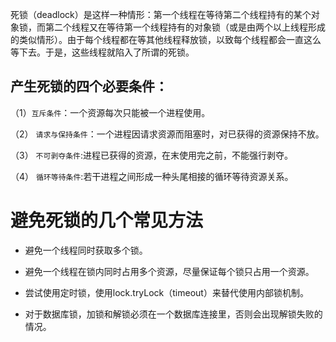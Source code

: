 死锁（deadlock）是这样一种情形：第一个线程在等待第二个线程持有的某个对象锁，而第二个线程又在等待第一个线程持有的对象锁（或是由两个以上线程形成的类似情形）。由于每个线程都在等其他线程释放锁，以致每个线程都会一直这么等下去。于是，这些线程就陷入了所谓的死锁。
## 产生死锁的四个必要条件：

（1）`互斥条件`：一个资源每次只能被一个进程使用。

（2） `请求与保持条件`：一个进程因请求资源而阻塞时，对已获得的资源保持不放。

（3） `不可剥夺条件`:进程已获得的资源，在末使用完之前，不能强行剥夺。

（4） `循环等待条件`:若干进程之间形成一种头尾相接的循环等待资源关系。

# 避免死锁的几个常见方法

- 避免一个线程同时获取多个锁。

- 避免一个线程在锁内同时占用多个资源，尽量保证每个锁只占用一个资源。

- 尝试使用定时锁，使用lock.tryLock（timeout）来替代使用内部锁机制。

- 对于数据库锁，加锁和解锁必须在一个数据库连接里，否则会出现解锁失败的情况。